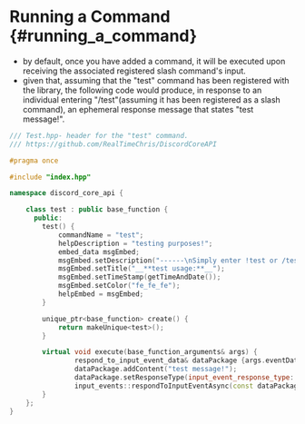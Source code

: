 Running a Command {#running_a_command}
============
- by default, once you have added a command, it will be executed upon receiving the associated registered slash command's input. 
- given that, assuming that the "test" command has been registered with the library, the following code would produce, in response to an individual entering "/test"(assuming it has been registered as a slash command), an ephemeral response message that states "test message!".
```cpp
/// Test.hpp- header for the "test" command.
/// https://github.com/RealTimeChris/DiscordCoreAPI

#pragma once

#include "index.hpp"

namespace discord_core_api {

	class test : public base_function {
	  public:
		test() {
			commandName = "test";
			helpDescription = "testing purposes!";
			embed_data msgEmbed;
			msgEmbed.setDescription("------\nSimply enter !test or /test!\n------");
			msgEmbed.setTitle("__**test usage:**__");
			msgEmbed.setTimeStamp(getTimeAndDate());
			msgEmbed.setColor("fe_fe_fe");
			helpEmbed = msgEmbed;
		}

		unique_ptr<base_function> create() {
			return makeUnique<test>();
		}

		virtual void execute(base_function_arguments& args) {
				respond_to_input_event_data& dataPackage {args.eventData};
				dataPackage.addContent("test message!");
				dataPackage.setResponseType(input_event_response_type::Ephemeral_Interaction_Response)
				input_events::respondToInputEventAsync(const dataPackage);
		}
	};
}
```
